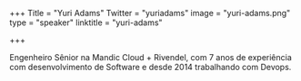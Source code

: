 +++
Title = "Yuri Adams"
Twitter = "yuriadams"
image = "yuri-adams.png"
type = "speaker"
linktitle = "yuri-adams"

+++

Engenheiro Sênior na Mandic Cloud + Rivendel, com 7 anos de experiência com desenvolvimento de Software e desde 2014 trabalhando com Devops.
